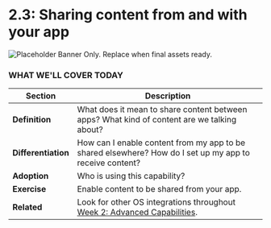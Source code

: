 # 2.3: Sharing content from and with your app

![Placeholder Banner Only. Replace when final assets ready.](_media/day-03.png)

### WHAT WE'LL COVER TODAY

| Section | Description |
| ------- | ----------- |
| **Definition** | What does it mean to share content between apps? What kind of content are we talking about? |
| **Differentiation** | How can I enable content from my app to be shared elsewhere? How do I set up my app to receive content? |
| **Adoption** | Who is using this capability? |
| **Exercise** | Enable content to be shared from your app. |
| **Related** | Look for other OS integrations throughout [Week 2: Advanced Capabilities](../advanced-capabilities). |

